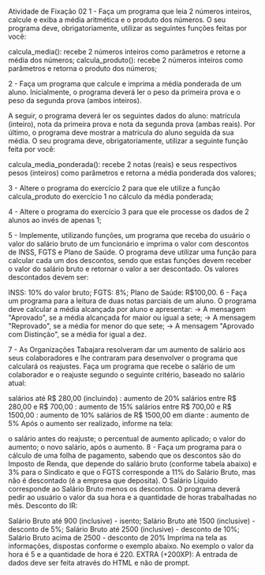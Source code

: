 Atividade de Fixação 02
1 - Faça um programa que leia 2 números inteiros, calcule e exiba a média aritmética e o produto dos números. O seu programa deve, obrigatoriamente, utilizar as seguintes funções feitas por você:

calcula_media(): recebe 2 números inteiros como parâmetros e retorne a média dos números;
calcula_produto(): recebe 2 números inteiros como parâmetros e retorna o produto dos números;

2 - Faça um programa que calcule e imprima a média ponderada de um aluno. Inicialmente, o programa deverá ler o peso da primeira prova e o peso da segunda prova (ambos inteiros).

 A seguir, o programa deverá ler os seguintes dados do aluno: matrícula (inteiro), nota da primeira prova e nota da segunda prova (ambas reais). Por último, o programa deve mostrar a matricula do aluno seguida da sua média. O seu programa deve, obrigatoriamente, utilizar a seguinte função feita por você:

calcula_media_ponderada(): recebe 2 notas (reais) e seus respectivos pesos (inteiros) como parâmetros e retorna a média ponderada dos valores;

3 - Altere o programa do exercício 2 para que ele utilize a função calcula_produto do exercício 1 no cálculo da média ponderada;

4 - Altere o programa do exercício 3 para que ele processe os dados de 2 alunos ao invés de apenas 1;

5 - Implemente, utilizando funções, um programa que receba do usuário o valor do salário bruto de um funcionário e imprima o valor com descontos de INSS, FGTS e Plano de Saúde. O programa deve utilizar uma função para calcular cada um dos descontos, sendo que estas funções devem receber o valor do salário bruto e retornar o valor a ser descontado. Os valores descontados devem ser:

INSS: 10% do valor bruto;
FGTS: 8%;
Plano de Saúde: R$100,00.
6 - Faça um programa para a leitura de duas notas parciais de um aluno. O programa deve calcular a média alcançada por aluno e apresentar: -> A mensagem "Aprovado", se a média alcançada for maior ou igual a sete; -> A mensagem "Reprovado", se a média for menor do que sete; -> A mensagem "Aprovado com Distinção", se a média for igual a dez.

7 - As Organizações Tabajara resolveram dar um aumento de salário aos seus colaboradores e lhe contraram para desenvolver o programa que calculará os reajustes. Faça um programa que recebe o salário de um colaborador e o reajuste segundo o seguinte critério, baseado no salário atual:

salários até R$ 280,00 (incluindo) : aumento de 20%
salários entre R$ 280,00 e R$ 700,00 : aumento de 15%
salários entre R$ 700,00 e R$ 1500,00 : aumento de 10%
salários de R$ 1500,00 em diante : aumento de 5%
Após o aumento ser realizado, informe na tela:

o salário antes do reajuste;
o percentual de aumento aplicado;
o valor do aumento;
o novo salário, após o aumento.
8 - Faça um programa para o cálculo de uma folha de pagamento, sabendo que os descontos são do Imposto de Renda, que depende do salário bruto (conforme tabela abaixo) e 3% para o Sindicato e que o FGTS corresponde a 11% do Salário Bruto, mas não é descontado (é a empresa que deposita). O Salário Líquido corresponde ao Salário Bruto menos os descontos. O programa deverá pedir ao usuário o valor da sua hora e a quantidade de horas trabalhadas no mês. Desconto do IR:

Salário Bruto até 900 (inclusive) - isento;
Salário Bruto até 1500 (inclusive) - desconto de 5%;
Salário Bruto até 2500 (inclusive) - desconto de 10%;
Salário Bruto acima de 2500 - desconto de 20% Imprima na tela as informações, dispostas conforme o exemplo abaixo. No exemplo o valor da hora é 5 e a quantidade de hora é 220.
EXTRA (+200XP): A entrada de dados deve ser feita através do HTML e não de prompt.